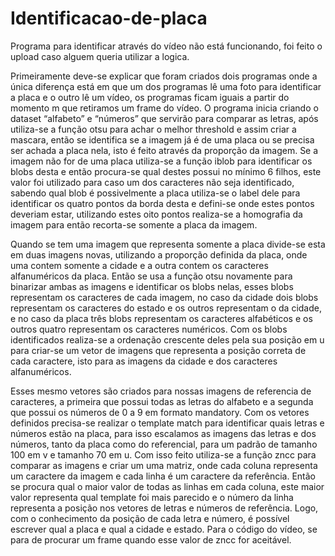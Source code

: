 # Identificacao-de-placa

Programa para identificar através do vídeo não está funcionando, foi feito o upload caso alguem queria utilizar a logica.

Primeiramente deve-se explicar que foram criados dois programas onde a única diferença está em que um dos programas lê uma foto para identificar a placa e o outro lê um vídeo, os programas ficam iguais a partir do momento m que retiramos um frame do vídeo. O programa inicia criando o dataset “alfabeto” e “números” que servirão para comparar as letras, após utiliza-se a função otsu para achar o melhor threshold e assim criar a mascara, então se identifica se a imagem já é de uma placa ou se precisa ser achada a placa nela, isto é feito através da proporção da imagem. Se a imagem não for de uma placa utiliza-se a função iblob para identificar os blobs desta e então procura-se qual destes possui no mínimo 6 filhos, este valor foi utilizado para caso um dos caracteres não seja identificado, sabendo qual blob é possivelmente a placa utiliza-se o label dele para identificar os quatro pontos da borda desta e defini-se onde estes pontos deveriam estar, utilizando estes oito pontos realiza-se a homografia da imagem para então recorta-se somente a placa da imagem. 

Quando se tem uma imagem que representa somente a placa divide-se esta em duas imagens novas, utilizando a proporção definida da placa, onde uma contem somente a cidade e a outra contem os caracteres alfanuméricos da placa. Então se usa a função otsu novamente para binarizar ambas as imagens e identificar os blobs nelas, esses blobs representam os caracteres de cada imagem, no caso da cidade dois blobs representam os caracteres do estado e os outros representam o da cidade, e no caso da placa três blobs representam os caracteres alfabéticos e os outros quatro representam os caracteres numéricos. Com os blobs identificados realiza-se a ordenação crescente deles pela sua posição em u para criar-se um vetor de imagens que representa a posição correta de cada caractere, isto para as imagens da cidade e dos caracteres alfanuméricos.

Esses mesmo vetores são criados para nossas imagens de referencia de caracteres, a primeira que possui todas as letras do alfabeto e a segunda que possui os números de 0 a 9 em formato mandatory. Com os vetores definidos precisa-se realizar o template match para identificar quais letras e números estão na placa, para isso escalamos as imagens das letras e dos números, tanto da placa como do referencial, para um padrão de tamanho 100 em v e tamanho 70 em u. Com isso feito utiliza-se a função zncc para comparar as imagens e criar um uma matriz, onde cada coluna representa um caractere da imagem e cada linha é um caractere da referência. Então se procura qual o maior valor de todas as linhas em cada coluna, este maior valor representa qual template foi mais parecido e o número da linha representa a posição nos vetores de letras e números de referência. Logo, com o conhecimento da posição de cada letra e número, é possível escrever qual a placa e qual a cidade e estado. Para o código do vídeo, se para de procurar um frame quando esse valor de zncc for aceitável.
